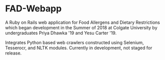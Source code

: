 # FAD-Webapp
A Ruby on Rails web application for Food Allergens and Dietary Restrictions which began development in the Summer of 2018 at Colgate University by undergraduates Priya Dhawka '19 and Yesu Carter '19.

Integrates Python based web crawlers constructed using Selenium, Tesserocr, and NLTK modules. Currently in development, not staged for release.
